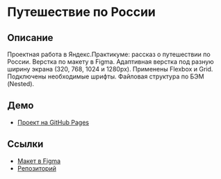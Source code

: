 # Путешествие по России

## Описание

Проектная работа в Яндекс.Практикуме: рассказ о путешествии по России. Верстка по макету в Figma. Адаптивная верстка под разную ширину экрана (320, 768, 1024 и 1280px). Применены Flexbox и Grid. Подключены необходимые шрифты. Файловая структура по БЭМ (Nested).

## Демо

* [Проект на GitHub Pages](https://d-ogarkov.github.io/russian-travel/)

## Ссылки

* [Макет в Figma](https://www.figma.com/file/5S2WSbEFL6awjVWJ0NWL8Q/Sprint-3_-Russia-_-desktop-mobile?node-id=28503%3A0)
* [Репозиторий](https://github.com/d-ogarkov/russian-travel)
